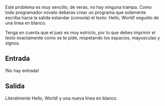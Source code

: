 Este problema es muy sencillo, de veras, no hay ninguna trampa. Como todo programador novato deberas crear un programa que solamente escriba hacia la salida estandar (consola) el texto: Hello, World! seguido de una linea en blanco.



Tenga en cuenta que el juez es muy estricto, por lo que debes imprimir el texto exactamente como se te pide, respetando los espacios, mayusculas y signos.



## Entrada



!No hay entrada!



## Salida



Literalmente Hello, World! y una nueva linea en blanco.



